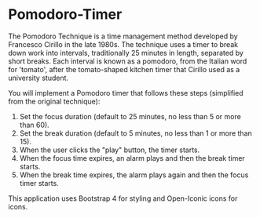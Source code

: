 # Pomodoro-Timer
The Pomodoro Technique is a time management method developed by Francesco Cirillo in the late 1980s. The technique uses a timer to break down work into intervals, traditionally 25 minutes in length, separated by short breaks. Each interval is known as a pomodoro, from the Italian word for 'tomato', after the tomato-shaped kitchen timer that Cirillo used as a university student.

You will implement a Pomodoro timer that follows these steps (simplified from the original technique):

1. Set the focus duration (default to 25 minutes, no less than 5 or more than 60).
2. Set the break duration (default to 5 minutes, no less than 1 or more than 15).
3. When the user clicks the "play" button, the timer starts.
4. When the focus time expires, an alarm plays and then the break timer starts.
5. When the break time expires, the alarm plays again and then the focus timer starts.

This application uses Bootstrap 4 for styling and Open-Iconic icons for icons.

